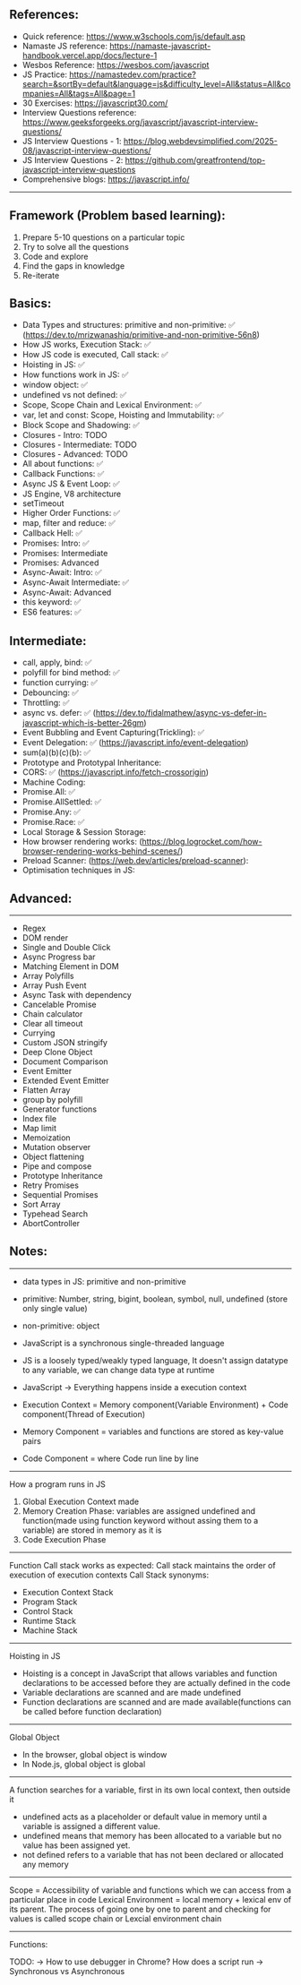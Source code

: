 ## References:

- Quick reference: https://www.w3schools.com/js/default.asp <br/>
- Namaste JS reference: https://namaste-javascript-handbook.vercel.app/docs/lecture-1 <br/>
- Wesbos Reference: https://wesbos.com/javascript <br/>
- JS Practice: https://namastedev.com/practice?search=&sortBy=default&language=js&difficulty_level=All&status=All&companies=All&tags=All&page=1 <br/>
- 30 Exercises: https://javascript30.com/ <br/>
- Interview Questions reference: https://www.geeksforgeeks.org/javascript/javascript-interview-questions/ <br/>
- JS Interview Questions - 1: https://blog.webdevsimplified.com/2025-08/javascript-interview-questions/ <br/>
- JS Interview Questions - 2: https://github.com/greatfrontend/top-javascript-interview-questions <br/>
- Comprehensive blogs: https://javascript.info/ <br/>

---

## Framework (Problem based learning):

1. Prepare 5-10 questions on a particular topic
2. Try to solve all the questions
3. Code and explore
4. Find the gaps in knowledge
5. Re-iterate

## Basics:

- Data Types and structures: primitive and non-primitive: ✅ (https://dev.to/mrizwanashiq/primitive-and-non-primitive-56n8)
- How JS works, Execution Stack: ✅
- How JS code is executed, Call stack: ✅
- Hoisting in JS: ✅
- How functions work in JS: ✅
- window object: ✅
- undefined vs not defined: ✅
- Scope, Scope Chain and Lexical Environment: ✅
- var, let and const: Scope, Hoisting and Immutability: ✅
- Block Scope and Shadowing: ✅
- Closures - Intro: TODO
- Closures - Intermediate: TODO
- Closures - Advanced: TODO
- All about functions: ✅
- Callback Functions: ✅
- Async JS & Event Loop: ✅
- JS Engine, V8 architecture
- setTimeout
- Higher Order Functions: ✅
- map, filter and reduce: ✅
- Callback Hell: ✅
- Promises: Intro: ✅
- Promises: Intermediate
- Promises: Advanced
- Async-Await: Intro: ✅
- Async-Await Intermediate: ✅
- Async-Await: Advanced
- this keyword: ✅
- ES6 features: ✅

## Intermediate:

- call, apply, bind: ✅
- polyfill for bind method: ✅
- function currying: ✅
- Debouncing: ✅
- Throttling: ✅
- async vs. defer: ✅ (https://dev.to/fidalmathew/async-vs-defer-in-javascript-which-is-better-26gm)
- Event Bubbling and Event Capturing(Trickling): ✅
- Event Delegation: ✅ (https://javascript.info/event-delegation)
- sum(a)(b)(c)(b): ✅
- Prototype and Prototypal Inheritance:
- CORS: ✅ (https://javascript.info/fetch-crossorigin)
- Machine Coding:
- Promise.All: ✅
- Promise.AllSettled: ✅
- Promise.Any: ✅
- Promise.Race: ✅
- Local Storage & Session Storage:
- How browser rendering works: (https://blog.logrocket.com/how-browser-rendering-works-behind-scenes/)
- Preload Scanner: (https://web.dev/articles/preload-scanner):
- Optimisation techniques in JS:

## Advanced:

---

- Regex
- DOM render
- Single and Double Click
- Async Progress bar
- Matching Element in DOM
- Array Polyfills
- Array Push Event
- Async Task with dependency
- Cancelable Promise
- Chain calculator
- Clear all timeout
- Currying
- Custom JSON stringify
- Deep Clone Object
- Document Comparison
- Event Emitter
- Extended Event Emitter
- Flatten Array
- group by polyfill
- Generator functions
- Index file
- Map limit
- Memoization
- Mutation observer
- Object flattening
- Pipe and compose
- Prototype Inheritance
- Retry Promises
- Sequential Promises
- Sort Array
- Typehead Search
- AbortController

## Notes:

---

- data types in JS: primitive and non-primitive
- primitive: Number, string, bigint, boolean, symbol, null, undefined (store only single value)
- non-primitive: object

- JavaScript is a synchronous single-threaded language
- JS is a loosely typed/weakly typed language, It doesn't assign datatype to any variable, we can change data type at runtime
- JavaScript -> Everything happens inside a execution context
- Execution Context = Memory component(Variable Environment) + Code component(Thread of Execution)
- Memory Component = variables and functions are stored as key-value pairs
- Code Component = where Code run line by line

---

How a program runs in JS

1.  Global Execution Context made
2.  Memory Creation Phase: variables are assigned undefined and function(made using function keyword without assing them to a variable) are stored in memory as it is
3.  Code Execution Phase

---

Function Call stack works as expected: Call stack maintains the order of execution of execution contexts
Call Stack synonyms:

- Execution Context Stack
- Program Stack
- Control Stack
- Runtime Stack
- Machine Stack

---

Hoisting in JS

- Hoisting is a concept in JavaScript that allows variables and function declarations to be accessed before they are actually defined in the code
- Variable declarations are scanned and are made undefined
- Function declarations are scanned and are made available(functions can be called before function declaration)

---

Global Object

- In the browser, global object is window
- In Node.js, global object is global

---

A function searches for a variable, first in its own local context, then outside it

- undefined acts as a placeholder or default value in memory until a variable is assigned a different value.
- undefined means that memory has been allocated to a variable but no value has been assigned yet.
- not defined refers to a variable that has not been declared or allocated any memory

---

Scope = Accessibility of variable and functions which we can access from a particular place in code
Lexical Environment = local memory + lexical env of its parent.
The process of going one by one to parent and checking for values is called scope chain or Lexcial environment chain

---

Functions:

TODO:
-> How to use debugger in Chrome? How does a script run
-> Synchronous vs Asynchronous
